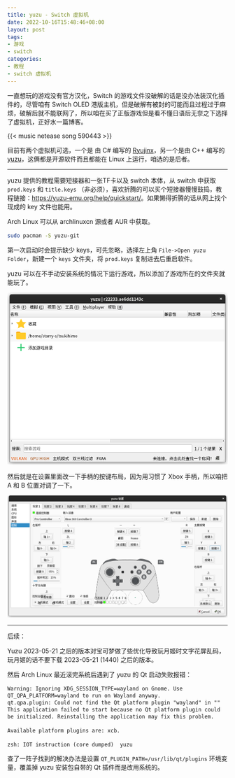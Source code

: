 ```yaml
---
title: yuzu - Switch 虚拟机
date: 2022-10-16T15:48:46+08:00
layout: post
tags:
- 游戏
- switch
categories:
- 教程
- switch 虚拟机
---
```


一直想玩的游戏没有官方汉化，Switch 的游戏文件没破解的话是没办法装汉化插件的，尽管咱有 Switch OLED 港版主机，但是破解有被封的可能而且过程过于麻烦，破解后就不能联网了，所以咱在买了正版游戏但是看不懂日语后无奈之下选择了虚拟机，正好水一篇博客。

<!--more-->

{{< music netease song 590443 >}}

目前有两个虚拟机可选，一个是 由 C# 编写的 [Ryujinx](https://github.com/Ryujinx/Ryujinx)，另一个是由 C++ 编写的 [yuzu](https://github.com/yuzu-emu/yuzu)，这俩都是开源软件而且都能在 Linux 上运行，咱选的是后者。

---

yuzu 提供的教程需要短接器和一张TF卡以及 switch 本体，从 switch 中获取 `prod.keys` 和 `title.keys` （非必须），喜欢折腾的可以买个短接器慢慢鼓捣，教程链接：<https://yuzu-emu.org/help/quickstart/>。如果懒得折腾的话从网上找个现成的 key 文件也能用。

Arch Linux 可以从 archlinuxcn 源或者 AUR 中获取。

```sh
sudo pacman -S yuzu-git
```

第一次启动时会提示缺少 keys，可先忽略，选择左上角 `File->Open yuzu Folder`，新建一个 `keys` 文件夹，将 `prod.keys` 复制进去后重启软件。

yuzu 可以在不手动安装系统的情况下运行游戏，所以添加了游戏所在的文件夹就能玩了。

![](images/1.png)

然后就是在设置里面改一下手柄的按键布局，因为用习惯了 Xbox 手柄，所以咱把 A 和 B 位置对调了一下。

![](images/2.png)

---

后续：

Yuzu 2023-05-21 之后的版本对宝可梦做了些优化导致玩月姬时文字花屏乱码，玩月姬的话不要下载 2023-05-21 (1440) 之后的版本。

然后 Arch Linux 最近滚完系统后遇到了 yuzu 的 Qt 启动失败报错：

```
Warning: Ignoring XDG_SESSION_TYPE=wayland on Gnome. Use QT_QPA_PLATFORM=wayland to run on Wayland anyway.
qt.qpa.plugin: Could not find the Qt platform plugin "wayland" in ""
This application failed to start because no Qt platform plugin could be initialized. Reinstalling the application may fix this problem.

Available platform plugins are: xcb.

zsh: IOT instruction (core dumped)  yuzu
```

查了一阵子找到的解决办法是设置 `QT_PLUGIN_PATH=/usr/lib/qt/plugins` 环境变量，覆盖掉 yuzu 安装包自带的 Qt 插件而是改用系统的。
